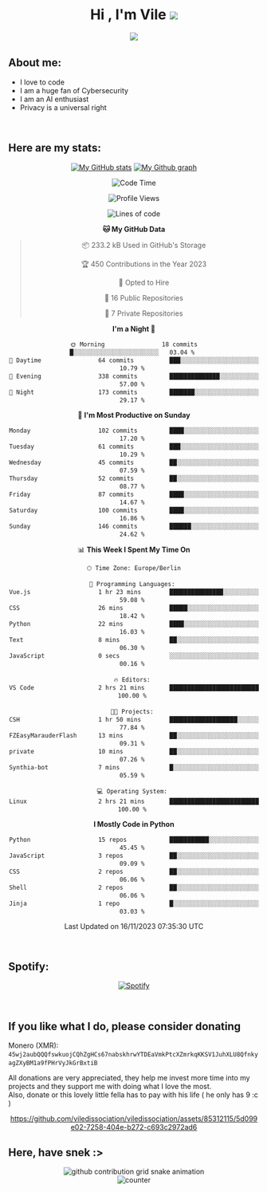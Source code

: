 <h1 align="center">Hi , I'm Vile <img src="https://media.giphy.com/media/hvRJCLFzcasrR4ia7z/giphy.gif" width="35"></h1>
<p align="center">
  <a href="https://github.com/viledissociation"><img src="https://readme-typing-svg.demolab.com?font=Roboto+Mono&weight=300&size=28&duration=4000&pause=100&color=C109F7&center=true&vCenter=true&width=580&height=127&lines=I'm+a+programmer;I'm+an+AI+enthusiast;I'm+a+big+fan+of+Neural+Networks;I'm+interested+in+Computer+Science;I+love+Cybersecurity;By+the+way+I+use+Arch+%F0%9F%92%80"></a>
</p>

## About me:

- I love to code
- I am a huge fan of Cybersecurity
- I am an AI enthusiast
- Privacy is a universal right

<br>

## Here are my stats:

<div align="center">
    
 [![My GitHub stats](https://github-readme-stats.vercel.app/api?username=viledissociation&count_private=true&show_icons=true&theme=radical)](https://github.com/viledissociation)
 [![My Github graph](http://github-profile-summary-cards.vercel.app/api/cards/profile-details?username=viledissociation&theme=radical)](https://github.com/viledissociation)

<!--START_SECTION:waka-->
![Code Time](http://img.shields.io/badge/Code%20Time-164%20hrs%2059%20mins-blue)

![Profile Views](http://img.shields.io/badge/Profile%20Views-0-blue)

![Lines of code](https://img.shields.io/badge/From%20Hello%20World%20I%27ve%20Written-46.4%20thousand%20lines%20of%20code-blue)

**🐱 My GitHub Data** 

> 📦 233.2 kB Used in GitHub's Storage 
 > 
> 🏆 450 Contributions in the Year 2023
 > 
> 💼 Opted to Hire
 > 
> 📜 16 Public Repositories 
 > 
> 🔑 7 Private Repositories 
 > 
**I'm a Night 🦉** 

```text
🌞 Morning                18 commits          █░░░░░░░░░░░░░░░░░░░░░░░░   03.04 % 
🌆 Daytime                64 commits          ███░░░░░░░░░░░░░░░░░░░░░░   10.79 % 
🌃 Evening                338 commits         ██████████████░░░░░░░░░░░   57.00 % 
🌙 Night                  173 commits         ███████░░░░░░░░░░░░░░░░░░   29.17 % 
```
📅 **I'm Most Productive on Sunday** 

```text
Monday                   102 commits         ████░░░░░░░░░░░░░░░░░░░░░   17.20 % 
Tuesday                  61 commits          ███░░░░░░░░░░░░░░░░░░░░░░   10.29 % 
Wednesday                45 commits          ██░░░░░░░░░░░░░░░░░░░░░░░   07.59 % 
Thursday                 52 commits          ██░░░░░░░░░░░░░░░░░░░░░░░   08.77 % 
Friday                   87 commits          ████░░░░░░░░░░░░░░░░░░░░░   14.67 % 
Saturday                 100 commits         ████░░░░░░░░░░░░░░░░░░░░░   16.86 % 
Sunday                   146 commits         ██████░░░░░░░░░░░░░░░░░░░   24.62 % 
```


📊 **This Week I Spent My Time On** 

```text
🕑︎ Time Zone: Europe/Berlin

💬 Programming Languages: 
Vue.js                   1 hr 23 mins        ███████████████░░░░░░░░░░   59.08 % 
CSS                      26 mins             █████░░░░░░░░░░░░░░░░░░░░   18.42 % 
Python                   22 mins             ████░░░░░░░░░░░░░░░░░░░░░   16.03 % 
Text                     8 mins              ██░░░░░░░░░░░░░░░░░░░░░░░   06.30 % 
JavaScript               0 secs              ░░░░░░░░░░░░░░░░░░░░░░░░░   00.16 % 

🔥 Editors: 
VS Code                  2 hrs 21 mins       █████████████████████████   100.00 % 

🐱‍💻 Projects: 
CSH                      1 hr 50 mins        ███████████████████░░░░░░   77.84 % 
FZEasyMarauderFlash      13 mins             ██░░░░░░░░░░░░░░░░░░░░░░░   09.31 % 
private                  10 mins             ██░░░░░░░░░░░░░░░░░░░░░░░   07.26 % 
Synthia-bot              7 mins              █░░░░░░░░░░░░░░░░░░░░░░░░   05.59 % 

💻 Operating System: 
Linux                    2 hrs 21 mins       █████████████████████████   100.00 % 
```

**I Mostly Code in Python** 

```text
Python                   15 repos            ███████████░░░░░░░░░░░░░░   45.45 % 
JavaScript               3 repos             ██░░░░░░░░░░░░░░░░░░░░░░░   09.09 % 
CSS                      2 repos             ██░░░░░░░░░░░░░░░░░░░░░░░   06.06 % 
Shell                    2 repos             ██░░░░░░░░░░░░░░░░░░░░░░░   06.06 % 
Jinja                    1 repo              █░░░░░░░░░░░░░░░░░░░░░░░░   03.03 % 
```




 Last Updated on 16/11/2023 07:35:30 UTC
<!--END_SECTION:waka-->
</div>
<br>

## Spotify:

<div align="center">

[![Spotify](https://whois-hoeless.vercel.app/api/spotify?background_color=0d1117&border_color=090d13)](https://open.spotify.com/user/heanchenhorst)
</div>

<br>

## If you like what I do, please consider donating

Monero (XMR): ```45wj2aubQQQfswkuojCQhZgHCs67nabskhrwYTDEaVmkPtcXZmrkqKKSV1JuhXLU8QfnkyagZXyBM1a9fPHrVyJkGrBxtiB```

All donations are very appreciated, they help me invest more time into my projects and they support me with doing what I love the most.  
Also, donate or this lovely little fella has to pay with his life (  he only has 9 :c  )

<div align="center">


https://github.com/viledissociation/viledissociation/assets/85312115/5d099e02-7258-404e-b272-c693c2972ad6


</div>

## Here, have snek :>
<div align="center">
<picture>
  <source media="(prefers-color-scheme: dark)" srcset="https://raw.githubusercontent.com/viledissociation/viledissociation/output/github-contribution-grid-snake-dark.svg">
  <source media="(prefers-color-scheme: light)" srcset="https://raw.githubusercontent.com/viledissociation/viledissociation/output/github-contribution-grid-snake.svg">
  <img alt="github contribution grid snake animation" src="https://raw.githubusercontent.com/viledissociation/viledissociation/output/github-contribution-grid-snake.svg">
</div>

<div align="center">
  <img src="https://moe-counter.glitch.me/get/@hoeless_count?theme=rule34" alt="counter" />
</div>
